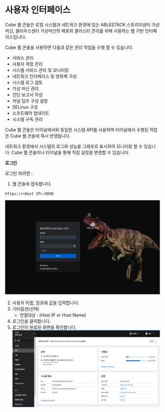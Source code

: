 # 사용자 인터페이스
Cube 웹 콘솔은 로컬 시스템과 네트워크 환경에 있는 ABLESTACK 스토리지센터 가상머신, 클라우스센터 가상머신의 배포와 클러스터 관리를 위해 사용하는 웹 기반 인터페이스입니다.

Cube 웹 콘솔을 사용하면 다음과 같은 관리 작업을 수행 할 수 있습니다.

* 서비스 관리
* 사용자 계정 관리
* 시스템 서비스 관리 및 모니터링
* 네트워크 인터페이스 및 방화벽 구성
* 시스템 로그 검토
* 가상 머신 관리
* 진단 보고서 작성
* 커널 덤프 구성 설정
* SELinux 구성
* 소프트웨어 업데이트
* 시스템 구독 관리

Cube 웹 콘솔은 터미널에서와 동일한 시스템 API를 사용하며 터미널에서 수행된 작업은 Cube 웹 콘솔에 즉시 반영됩니다.

네트워크 환경에서 시스템의 로그와 성능을 그래프로 표시하여 모니터링 할 수 있습니다. Cube 웹 콘솔이나 터미널을 통해 직접 설정을 변경할 수 있습니다.


**로그인**

로그인 하려면 : 

1. 웹 콘솔에 접속합니다.
 ```
 https://<Host IP>:9090
 ```
![cube-login-webui](../../assets/images/cube_login_webUI2.png)

2. 사용자 이름, 암호에 값을 입력합니다.
3. 기타옵션(선택)
    * 연결대상 : (Host IP or Host Name)
4. 로그인을 클릭합니다.
5. 로그인이 완료된 화면을 확인합니다.
![cube-overview-webui](../../assets/images/cube_overview_webUI.png)